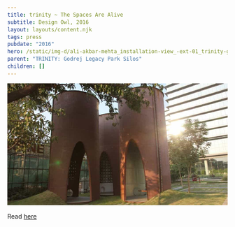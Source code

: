 ```yaml
---
title: trinity ~ The Spaces Are Alive
subtitle: Design Owl, 2016
layout: layouts/content.njk
tags: press
pubdate: "2016"
hero: /static/img-d/ali-akbar-mehta_installation-view_-ext-01_trinity-godrej_2015.jpg
parent: "TRINITY: Godrej Legacy Park Silos"
children: []
---
```

![](/static/img-d/designowl_silo.jpg)

Read [here](https://www.designowl.com/designquest/godrej-legacy-park/)

